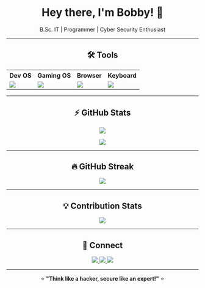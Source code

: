<h1 align="center">Hey there, I'm Bobby! 👋</h1>
<p align="center">B.Sc. IT | Programmer | Cyber Security Enthusiast</p>

---

<h2 align="center">🛠 Tools</h2>

<div align="center">

<table>
  <tr>
    <th>Dev OS</th>
    <th>Gaming OS</th>
    <th>Browser</th>
    <th>Keyboard</th>
  </tr>
  <tr>
    <td><img src="https://img.shields.io/badge/Parrot%20OS-0F9D58?style=for-the-badge&logo=linux&logoColor=white"></td>
    <td><img src="https://img.shields.io/badge/Windows%2010-0078D6?style=for-the-badge&logo=windows&logoColor=white"></td>
    <td><img src="https://img.shields.io/badge/Brave-FF5722?style=for-the-badge&logo=brave&logoColor=white"></td>
    <td><img src="https://img.shields.io/badge/Redgear_Fizz_K617-1E90FF?style=for-the-badge"></td>
  </tr>
</table>

</div>

---

<h2 align="center">⚡ GitHub Stats</h2>

<p align="center">
  <img src="https://github-readme-stats.vercel.app/api?username=Bobby-Dsouza&show_icons=true&theme=great-gatsby" />
</p>

<p align="center">
  <img src="https://github-readme-stats.vercel.app/api/top-langs/?username=Bobby-Dsouza&layout=compact&theme=great-gatsby" />
</p>

---

<h2 align="center">🔥 GitHub Streak</h2>

<p align="center">
  <img src="https://github-readme-streak-stats.herokuapp.com/?user=Bobby-Dsouza&theme=great-gatsby" />
</p>

---

<h2 align="center">💡 Contribution Stats</h2>

<p align="center">
  <img src="https://github-readme-streak-stats.herokuapp.com/?user=Bobby-Dsouza&theme=great-gatsby&hide_border=true&stroke=FFFFFF&ring=FFA500&fire=FF4500&currStreakLabel=FFD700" />
</p>

---

<h2 align="center">📡 Connect</h2>

<p align="center">
  <a href="https://www.linkedin.com/in/bobby-dsouza-63a5b633b">
    <img src="https://img.shields.io/badge/LinkedIn-blue?style=for-the-badge&logo=linkedin" />
  </a>
  <a href="https://instagram.com/anon_x_31">
    <img src="https://img.shields.io/badge/Instagram-%23E4405F.svg?style=for-the-badge&logo=Instagram&logoColor=white" />
  </a>
  <a href="mailto:bobbydsouza3102@gmail.com">
    <img src="https://img.shields.io/badge/Email-red?style=for-the-badge&logo=gmail&logoColor=white" />
  </a>
</p>

---

<p align="center">
  ⭐️ <strong>"Think like a hacker, secure like an expert!"</strong> ⭐️
</p>
